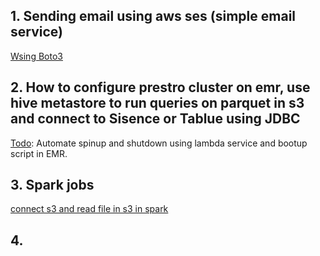 ## 1. Sending email using aws ses (simple email service)
[Wsing Boto3](https://github.com/deepak6446/Data_engineering/blob/master/mail_send_boto3/send_mail_boto3.py)

## 2. How to configure prestro cluster on emr, use hive metastore to run queries on parquet in s3 and connect to Sisence or Tablue using JDBC
[Todo](https://github.com/deepak6446/Data_engineering/tree/master/presto_config_aws_emr): Automate spinup and shutdown using lambda service and bootup script in EMR.

## 3. Spark jobs
[connect s3 and read file in s3 in spark](https://github.com/deepak6446/Data_engineering/blob/master/test_programmes/connect_s3_using_keys.py)

## 4. 
